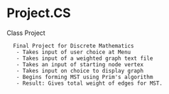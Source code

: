 # Project.CS
 Class Project
 
      Final Project for Discrete Mathematics
       - Takes input of user choice at Menu
       - Takes input of a weighted graph text file
       - Takes an input of starting node vertex
       - Takes input on choice to display graph
       - Begins forming MST using Prim's algorithm
       - Result: Gives total weight of edges for MST.
